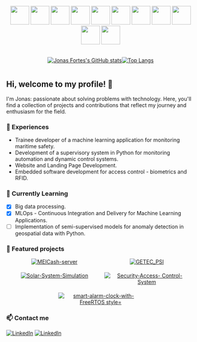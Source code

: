 <div align="center"><br/>
    <img src="https://cdn.jsdelivr.net/gh/devicons/devicon@latest/icons/python/python-original-wordmark.svg" width="50" height="50"/>
    <img src="https://cdn.jsdelivr.net/gh/devicons/devicon@latest/icons/java/java-original-wordmark.svg" width="50" height="50"/>
    <img src="https://cdn.jsdelivr.net/gh/devicons/devicon@latest/icons/javascript/javascript-original.svg" width="50" height="50"/>
    <img src="https://cdn.jsdelivr.net/gh/devicons/devicon@latest/icons/cplusplus/cplusplus-original.svg" width="50" height="50"/>
    <img src="https://cdn.jsdelivr.net/gh/devicons/devicon@latest/icons/docker/docker-original-wordmark.svg" width="50" height="50"/>
    <img src="https://cdn.jsdelivr.net/gh/devicons/devicon@latest/icons/postgresql/postgresql-plain-wordmark.svg" width="50" height="50"/>
    <img src="https://cdn.jsdelivr.net/gh/devicons/devicon@latest/icons/mongodb/mongodb-original-wordmark.svg" width="50" height="50"/>
    <img src="https://cdn.jsdelivr.net/gh/devicons/devicon@latest/icons/mysql/mysql-original-wordmark.svg" width="50" height="50"/>
    <img src="https://cdn.jsdelivr.net/gh/devicons/devicon@latest/icons/flask/flask-original-wordmark.svg" width="50" height="50"/>
    <img src="https://cdn.jsdelivr.net/gh/devicons/devicon@latest/icons/spring/spring-original-wordmark.svg" width="50" height="50"/>           
    <img src="https://cdn.jsdelivr.net/gh/devicons/devicon@latest/icons/react/react-original-wordmark.svg" width="50" height="50"/>
         
</div>

<br>
<div align="center" style="display: flex; justify-content: center;">

[![Jonas Fortes's GitHub stats](https://github-readme-stats.vercel.app/api?username=jonasfortes12&show_icons=true&theme=radical)](https://github.com/jonasfortes12/github-readme-stats)

[![Top Langs](https://github-readme-stats.vercel.app/api/top-langs/?username=jonasfortes12&layout=compact&theme=radical)](https://github.com/anuraghazra/github-readme-stats)

</div>


## Hi, welcome to my profile! 👋
I'm Jonas: passionate about solving problems with technology. Here, you'll find a collection of projects and contributions that reflect my journey and enthusiasm for the field.


### 💼 Experiences
* Trainee developer of a machine learning application for monitoring maritime safety.
* Development of a supervisory system in Python for monitoring automation and dynamic control systems.
* Website and Landing Page Development.
* Embedded software development for access control - biometrics and RFID.

### 🌱 Currently Learning

- [X] Big data processing.
- [X] MLOps - Continuous Integration and Delivery for Machine Learning Applications.
- [ ] Implementation of semi-supervised models for anomaly detection in geospatial data with Python.

### 🚀 Featured projects
<div style="display: flex; flex-wrap: wrap; justify-content: center; gap: 20px;">
    <a href="https://github.com/JonasFortes12/GETEC_PSI" style="width: 45%; text-align: center;">
        <img src="https://github-readme-stats.vercel.app/api/pin/?username=jonasfortes12&theme=radical&repo=MEICash-server" alt="MEICash-server" style="max-width:             100%;"/>
    </a>
    <a href="https://github.com/JonasFortes12/GETEC_PSI" style="width: 45%; text-align: center;">
        <img src="https://github-readme-stats.vercel.app/api/pin/?username=jonasfortes12&theme=radical&repo=GETEC_PSI" alt="GETEC_PSI" style="max-width: 100%;"/>
    </a>
    <a href="https://github.com/JonasFortes12/Solar-System-Simulation" style="width: 45%; text-align: center;">
        <img src="https://github-readme-stats.vercel.app/api/pin/?username=jonasfortes12&theme=radical&repo=Solar-System-Simulation" alt="Solar-System-Simulation" 
        style="max-width: 100%;"/>
    </a>
    <a href="https://github.com/JonasFortes12/Security-Access-Control-System" style="width: 45%; text-align: center;">
        <img src="https://github-readme-stats.vercel.app/api/pin/?username=jonasfortes12&theme=radical&repo=Security-Access-Control-System" alt="Security-Access- 
        Control-System" style="max-width: 100%;"/>
    </a>
    <a href="https://github.com/JonasFortes12/smart-alarm-clock-with-FreeRTOS" style="width: 45%; text-align: center;">
        <img src="https://github-readme-stats.vercel.app/api/pin/?username=jonasfortes12&theme=radical&repo=smart-alarm-clock-with-FreeRTOS" alt="smart-alarm-clock-with-FreeRTOS style="max-width: 100%;"/>
    </a>
</div>

### 📫 Contact me
[![LinkedIn](https://img.shields.io/badge/LinkedIn-0077B5?style=for-the-badge&logo=linkedin&logoColor=white)](https://www.linkedin.com/in/jonas-fortes-2138731a3/)
[![LinkedIn](https://img.shields.io/badge/Gmail-D14836?style=for-the-badge&logo=gmail&logoColor=white)](mailto:jonascforte@alu.ufc.br)

